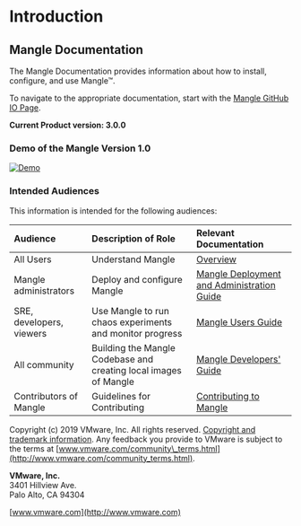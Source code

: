 # Introduction

## Mangle Documentation

The Mangle Documentation provides information about how to install, configure, and use Mangle™.

To navigate to the appropriate documentation, start with the [Mangle GitHub IO Page](https://vmware.github.io/mangle/).

**Current Product version: 3.0.0**

### **Demo of the Mangle Version 1.0**

[![Demo](https://j.gifs.com/3Qp1O9.gif)](https://www.youtube.com/watch?v=g1xKYuetrNU)

### Intended Audiences

This information is intended for the following audiences:

| **Audience** | **Description of Role** | **Relevant Documentation** |
| :--- | :--- | :--- |
| All Users | Understand Mangle | [Overview](overview.md) |
| Mangle administrators | Deploy and configure Mangle | [Mangle Deployment and Administration Guide](mangle-administration/) |
| SRE, developers, viewers | Use Mangle to run chaos experiments and monitor progress | [Mangle Users Guide](sre-developers-and-users/) |
| All community | Building the Mangle Codebase and creating local images of Mangle | [Mangle Developers' Guide](building-the-mangle-codebase.md) |
| Contributors of Mangle | Guidelines for Contributing | [Contributing to Mangle](contributing-to-mangle.md) |

Copyright \(c\) 2019 VMware, Inc. All rights reserved. [Copyright and trademark information](http://pubs.vmware.com/copyright-trademark.html). Any feedback you provide to VMware is subject to the terms at [www.vmware.com/community\_terms.html](http://www.vmware.com/community_terms.html).

**VMware, Inc.**  
3401 Hillview Ave.  
Palo Alto, CA 94304

[www.vmware.com](http://www.vmware.com)

